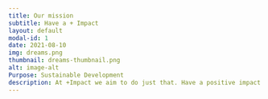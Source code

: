 ```yaml
---
title: Our mission
subtitle: Have a + Impact
layout: default
modal-id: 1
date: 2021-08-10
img: dreams.png
thumbnail: dreams-thumbnail.png
alt: image-alt
Purpose: Sustainable Development
description: At +Impact we aim to do just that. Have a positive impact on the world. We believe the future for sustainable development lies within blockchain technology. Security and transparency are the keys to achieving Sustainable Development Goals (SDGs). This stake pool is my small contribution to help Cardano gain steam to develop the blockchain technology needed for a brighter future. Our aim is - not only to grow wealth - but to grow a sustainable ecosystem with top-notch technology developed by people who care.
---
```

